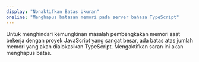 ```yaml
---
display: "Nonaktifkan Batas Ukuran"
oneline: "Menghapus batasan memori pada server bahasa TypeScript"
---
```


Untuk menghindari kemungkinan masalah pembengkakan memori saat bekerja dengan proyek JavaScript yang sangat besar, ada batas atas jumlah memori yang akan dialokasikan TypeScript. Mengaktifkan saran ini akan menghapus batas.